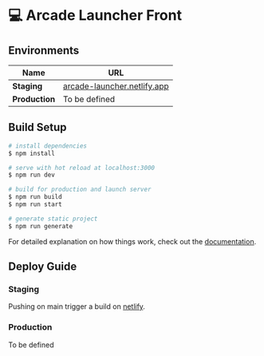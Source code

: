 # 💻 Arcade Launcher Front

## Environments

| Name           | URL                                                                 |
| -------------- | ------------------------------------------------------------------- |
| **Staging**    | [arcade-launcher.netlify.app](https://arcade-launcher.netlify.app/) |
| **Production** | To be defined                                                       |

## Build Setup

```bash
# install dependencies
$ npm install

# serve with hot reload at localhost:3000
$ npm run dev

# build for production and launch server
$ npm run build
$ npm run start

# generate static project
$ npm run generate
```

For detailed explanation on how things work, check out the [documentation](https://nuxtjs.org).

## Deploy Guide

### Staging

Pushing on main trigger a build on [netlify](https://app.netlify.com/).

### Production

To be defined
